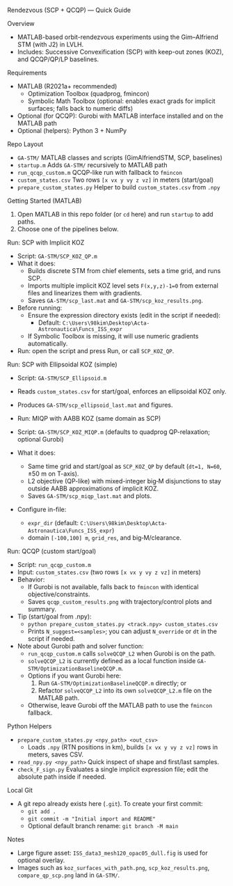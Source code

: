 Rendezvous (SCP + QCQP) — Quick Guide

Overview
- MATLAB-based orbit-rendezvous experiments using the Gim–Alfriend STM (with J2) in LVLH.
- Includes: Successive Convexification (SCP) with keep-out zones (KOZ), and QCQP/QP/LP baselines.

Requirements
- MATLAB (R2021a+ recommended)
  - Optimization Toolbox (quadprog, fmincon)
  - Symbolic Math Toolbox (optional: enables exact grads for implicit surfaces; falls back to numeric diffs)
- Optional (for QCQP): Gurobi with MATLAB interface installed and on the MATLAB path
- Optional (helpers): Python 3 + NumPy

Repo Layout
- `GA-STM/` MATLAB classes and scripts (GimAlfriendSTM, SCP, baselines)
- `startup.m` Adds `GA-STM/` recursively to MATLAB path
- `run_qcqp_custom.m` QCQP-like run with fallback to `fmincon`
- `custom_states.csv` Two rows `[x vx y vy z vz]` in meters (start/goal)
- `prepare_custom_states.py` Helper to build `custom_states.csv` from `.npy`

Getting Started (MATLAB)
1) Open MATLAB in this repo folder (or `cd` here) and run `startup` to add paths.
2) Choose one of the pipelines below.

Run: SCP with Implicit KOZ
- Script: `GA-STM/SCP_KOZ_QP.m`
- What it does:
  - Builds discrete STM from chief elements, sets a time grid, and runs SCP.
  - Imports multiple implicit KOZ level sets `F(x,y,z)-1=0` from external files and linearizes them with gradients.
  - Saves `GA-STM/scp_last.mat` and `GA-STM/scp_koz_results.png`.
- Before running:
  - Ensure the expression directory exists (edit in the script if needed):
    - Default: `C:\Users\98kim\Desktop\Acta-Astronautica\Funcs_ISS_expr`
  - If Symbolic Toolbox is missing, it will use numeric gradients automatically.
- Run: open the script and press Run, or call `SCP_KOZ_QP`.

Run: SCP with Ellipsoidal KOZ (simple)
- Script: `GA-STM/SCP_Ellipsoid.m`
- Reads `custom_states.csv` for start/goal, enforces an ellipsoidal KOZ only.
- Produces `GA-STM/scp_ellipsoid_last.mat` and figures.

- Run: MIQP with AABB KOZ (same domain as SCP)
- Script: `GA-STM/SCP_KOZ_MIQP.m` (defaults to quadprog QP-relaxation; optional Gurobi)
- What it does:
  - Same time grid and start/goal as `SCP_KOZ_QP` by default (`dt=1, N=60`, ±50 m on T-axis).
  - L2 objective (QP-like) with mixed-integer big‑M disjunctions to stay outside AABB approximations of implicit KOZ.
  - Saves `GA-STM/scp_miqp_last.mat` and plots.
- Configure in-file:
  - `expr_dir` (default: `C:\Users\98kim\Desktop\Acta-Astronautica\Funcs_ISS_expr`)
  - domain `[-100,100] m`, `grid_res`, and big‑M/clearance.

Run: QCQP (custom start/goal)
- Script: `run_qcqp_custom.m`
- Input: `custom_states.csv` (two rows `[x vx y vy z vz]` in meters)
- Behavior:
  - If Gurobi is not available, falls back to `fmincon` with identical objective/constraints.
  - Saves `qcqp_custom_results.png` with trajectory/control plots and summary.
- Tip (start/goal from .npy):
  - `python prepare_custom_states.py <track.npy> custom_states.csv`
  - Prints `N_suggest=<samples>`; you can adjust `N_override` or `dt` in the script if needed.
- Note about Gurobi path and solver function:
  - `run_qcqp_custom.m` calls `solveQCQP_L2` when Gurobi is on the path.
  - `solveQCQP_L2` is currently defined as a local function inside `GA-STM/OptimizationBaselineQCQP.m`.
  - Options if you want Gurobi here:
    1) Run `GA-STM/OptimizationBaselineQCQP.m` directly; or
    2) Refactor `solveQCQP_L2` into its own `solveQCQP_L2.m` file on the MATLAB path.
  - Otherwise, leave Gurobi off the MATLAB path to use the `fmincon` fallback.

Python Helpers
- `prepare_custom_states.py <npy_path> <out_csv>`
  - Loads `.npy` (RTN positions in km), builds `[x vx y vy z vz]` rows in meters, saves CSV.
- `read_npy.py <npy_path>` Quick inspect of shape and first/last samples.
- `check_F_sign.py` Evaluates a single implicit expression file; edit the absolute path inside if needed.

Local Git
- A git repo already exists here (`.git`). To create your first commit:
  - `git add .`
  - `git commit -m "Initial import and README"`
  - Optional default branch rename: `git branch -M main`

Notes
- Large figure asset: `ISS_data3_mesh120_opac05_dull.fig` is used for optional overlay.
- Images such as `koz_surfaces_with_path.png`, `scp_koz_results.png`, `compare_qp_scp.png` land in `GA-STM/`.
